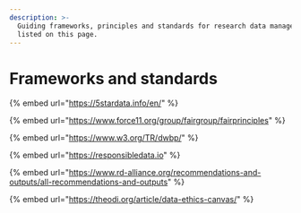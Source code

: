 ```yaml
---
description: >-
  Guiding frameworks, principles and standards for research data management are
  listed on this page.
---
```


# Frameworks and standards

{% embed url="https://5stardata.info/en/" %}

{% embed url="https://www.force11.org/group/fairgroup/fairprinciples" %}

{% embed url="https://www.w3.org/TR/dwbp/" %}

{% embed url="https://responsibledata.io" %}

{% embed url="https://www.rd-alliance.org/recommendations-and-outputs/all-recommendations-and-outputs" %}

{% embed url="https://theodi.org/article/data-ethics-canvas/" %}

